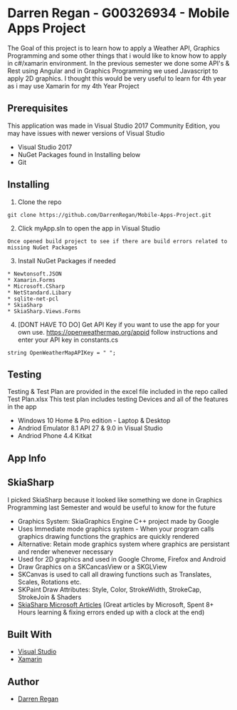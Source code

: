 # Darren Regan - G00326934 - Mobile Apps Project

The Goal of this project is to learn how to apply a Weather API, Graphics Programming and some other things that i would like to know how to apply in c#/xamarin environment.
In the previous semester we done some API's & Rest using Angular and in Graphics Programming we used Javascript to apply 2D graphics.
I thought this would be very useful to learn for 4th year as i may use Xamarin for my 4th Year Project

## Prerequisites

This application was made in Visual Studio 2017 Community Edition, you may have issues with newer versions of Visual Studio

* Visual Studio 2017
* NuGet Packages found in Installing below
* Git

## Installing

1. Clone the repo

```
git clone https://github.com/DarrenRegan/Mobile-Apps-Project.git
```

2. Click myApp.sln to open the app in Visual Studio

```
Once opened build project to see if there are build errors related to missing NuGet Packages
```

3. Install NuGet Packages if needed

```
* Newtonsoft.JSON
* Xamarin.Forms
* Microsoft.CSharp
* NetStandard.Libary
* sqlite-net-pcl
* SkiaSharp
* SkiaSharp.Views.Forms
```

4. [DONT HAVE TO DO] Get API Key if you want to use the app for your own use. https://openweathermap.org/appid follow instructions and enter your API key in constants.cs

```
string OpenWeatherMapAPIKey = " ";
```

## Testing

Testing & Test Plan are provided in the excel file included in the repo called Test Plan.xlsx
This test plan includes testing Devices and all of the features in the app

* Windows 10 Home & Pro edition - Laptop & Desktop
* Andriod Emulator 8.1 API 27 & 9.0 in Visual Studio
* Andriod Phone 4.4 Kitkat

## App Info

## SkiaSharp

I picked SkiaSharp because it looked like something we done in Graphics Programming last Semester and would be useful to know for the future

 * Graphics System: SkiaGraphics Engine C++ project made by Google
 * Uses Immediate mode graphics system - When your program calls graphics drawing functions the graphics are quickly rendered
 * Alternative: Retain mode graphics system where graphics are persistant and render whenever necessary
 * Used for 2D graphics and used in Google Chrome, Firefox and Android
 * Draw Graphics on a SKCancasView or a SKGLView
 * SKCanvas is used to call all drawing functions such as Translates, Scales, Rotations etc.
 * SKPaint Draw Attributes: Style, Color, StrokeWidth, StrokeCap, StrokeJoin & Shaders
 * [SkiaSharp Microsoft Articles](https://docs.microsoft.com/en-us/xamarin/xamarin-forms/user-interface/graphics/skiasharp/basics/) (Great articles by Microsoft, Spent 8+ Hours learning & fixing errors ended up with a clock at the end)


## Built With

* [Visual Studio](https://visualstudio.microsoft.com/downloads/)
* [Xamarin](https://visualstudio.microsoft.com/xamarin/)

## Author

* [Darren Regan](https://github.com/DarrenRegan)


